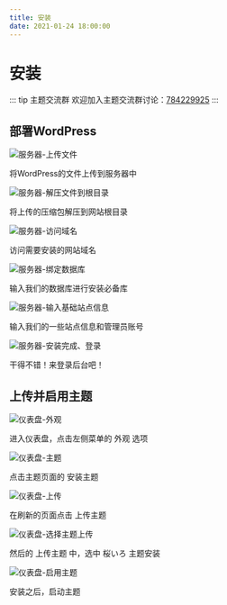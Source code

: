 ```yaml
---
title: 安装
date: 2021-01-24 18:00:00
---
```

# 安装

::: tip 主题交流群
欢迎加入主题交流群讨论：[784229925](https://jq.qq.com/?_wv=1027&k=U5UJjRik)
:::

## 部署WordPress

![服务器-上传文件](https://s.nmxc.ltd/sakurairo_wiki/help/wp-install-1.png)

将WordPress的文件上传到服务器中

![服务器-解压文件到根目录](https://s.nmxc.ltd/sakurairo_wiki/help/wp-install-2.png)

将上传的压缩包解压到网站根目录

![服务器-访问域名](https://s.nmxc.ltd/sakurairo_wiki/help/wp-install-3.png)

访问需要安装的网站域名

![服务器-绑定数据库](https://s.nmxc.ltd/sakurairo_wiki/help/wp-install-4.png)

输入我们的数据库进行安装必备库

![服务器-输入基础站点信息](https://s.nmxc.ltd/sakurairo_wiki/help/wp-install-5.png)

输入我们的一些站点信息和管理员账号

![服务器-安装完成、登录](https://s.nmxc.ltd/sakurairo_wiki/help/wp-install-6.png)

干得不错！来登录后台吧！

## 上传并启用主题

![仪表盘-外观](https://s.nmxc.ltd/sakurairo_wiki/help/1.png)

进入仪表盘，点击左侧菜单的 外观 选项

![仪表盘-主题](https://s.nmxc.ltd/sakurairo_wiki/help/2.png)

点击主题页面的 安装主题

![仪表盘-上传](https://s.nmxc.ltd/sakurairo_wiki/help/3.png)

在刷新的页面点击 上传主题

![仪表盘-选择主题上传](https://s.nmxc.ltd/sakurairo_wiki/help/4.png)

然后的 上传主题 中，选中 桜いろ 主题安装

![仪表盘-启用主题](https://s.nmxc.ltd/sakurairo_wiki/help/5.png)

安装之后，启动主题